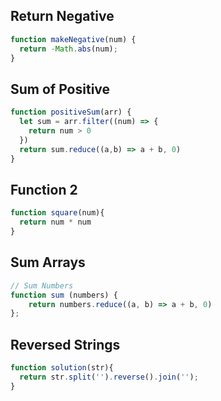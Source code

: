 ## Return Negative

```js
function makeNegative(num) {
  return -Math.abs(num);
}
```

## Sum of Positive

```js
function positiveSum(arr) {
  let sum = arr.filter((num) => {
    return num > 0
  })
  return sum.reduce((a,b) => a + b, 0)
}
```

## Function 2

```js
function square(num){
  return num * num
}
```

## Sum Arrays

```js
// Sum Numbers
function sum (numbers) {
    return numbers.reduce((a, b) => a + b, 0)
};
```

## Reversed Strings

```js
function solution(str){
  return str.split('').reverse().join('');  
}
```
